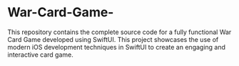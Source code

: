 # War-Card-Game-
This repository contains the complete source code for a fully functional War Card Game developed using SwiftUI. This project showcases the use of modern iOS development techniques in SwiftUI to create an engaging and interactive card game.
